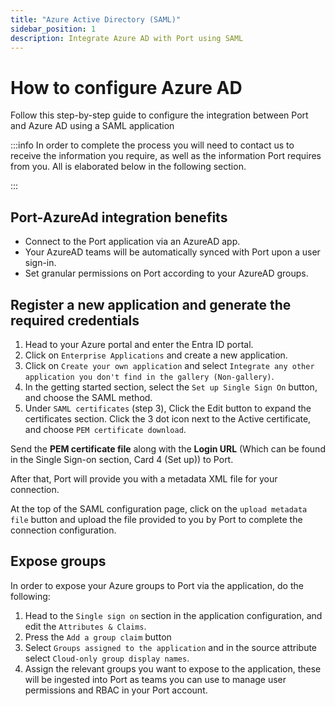 ```yaml
---
title: "Azure Active Directory (SAML)"
sidebar_position: 1
description: Integrate Azure AD with Port using SAML
---
```


# How to configure Azure AD

Follow this step-by-step guide to configure the integration between Port and Azure AD using a SAML application

:::info
In order to complete the process you will need to contact us to receive the information you require, as well as the information Port requires from you. All is elaborated below in the following section.

:::

## Port-AzureAd integration benefits

- Connect to the Port application via an AzureAD app.
- Your AzureAD teams will be automatically synced with Port upon a user sign-in.
- Set granular permissions on Port according to your AzureAD groups.

## Register a new application and generate the required credentials

1. Head to your Azure portal and enter the Entra ID portal.
2. Click on `Enterprise Applications` and create a new application.
3. Click on `Create your own application` and select `Integrate any other application you don't find in the gallery (Non-gallery)`.
4. In the getting started section, select the `Set up Single Sign On` button, and choose the SAML method.
5. Under `SAML certificates` (step 3), Click the Edit button to expand the certificates section. Click the 3 dot icon next to the Active certificate, and choose `PEM certificate download`.

Send the **PEM certificate file** along with the **Login URL** (Which can be found in the Single Sign-on section, Card 4 (Set up)) to Port.

After that, Port will provide you with a metadata XML file for your connection.

At the top of the SAML configuration page, click on the `upload metadata file` button and upload the file provided to you by Port to complete the connection configuration.

## Expose groups

In order to expose your Azure groups to Port via the application, do the following:
1. Head to the `Single sign on` section in the application configuration, and edit the `Attributes & Claims`.
2. Press the `Add a group claim` button
3. Select `Groups assigned to the application` and in the source attribute select `Cloud-only group display names`.
4. Assign the relevant groups you want to expose to the application, these will be ingested into Port as teams you can use to manage user permissions and RBAC in your Port account.